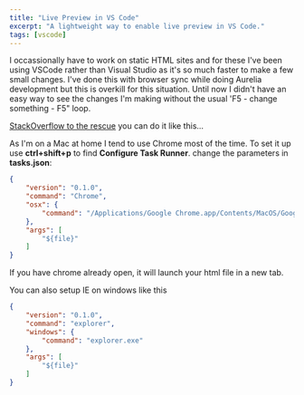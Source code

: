 ```yaml
---
title: "Live Preview in VS Code"
excerpt: "A lightweight way to enable live preview in VS Code."
tags: [vscode]
---
```


I occassionally have to work on static HTML sites and for these I've been using VSCode rather than Visual Studio as it's so much faster to make a few small changes. I've done this with browser sync while doing Aurelia development but this is overkill for this situation. Until now I didn't have an easy way to see the changes I'm making without the usual 'F5 - change something - F5" loop.

[StackOverflow to the rescue](http://stackoverflow.com/questions/30039512/how-to-view-my-html-code-in-browser-with-visual-studio-code/34800879#34800879) you can do it like this...

As I'm on a Mac at home I tend to use Chrome most of the time. To set it up use **ctrl+shift+p** to find **Configure Task Runner**. change the parameters in **tasks.json**:

```json
{
    "version": "0.1.0",
    "command": "Chrome",
    "osx": {
        "command": "/Applications/Google Chrome.app/Contents/MacOS/Google Chrome"
    },
    "args": [
        "${file}"
    ]
}
```

If you have chrome already open, it will launch your html file in a new tab.

You can also setup IE on windows like this

```json
{
    "version": "0.1.0",
    "command": "explorer",
    "windows": {
        "command": "explorer.exe"
    },
    "args": [
        "${file}"
    ]
}
```